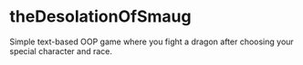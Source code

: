 # theDesolationOfSmaug
Simple text-based OOP game where you fight a dragon after choosing your special character and race.
